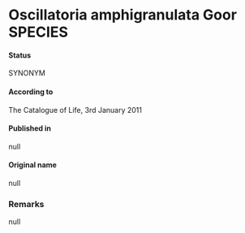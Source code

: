 # Oscillatoria amphigranulata Goor SPECIES

#### Status
SYNONYM

#### According to
The Catalogue of Life, 3rd January 2011

#### Published in
null

#### Original name
null

### Remarks
null